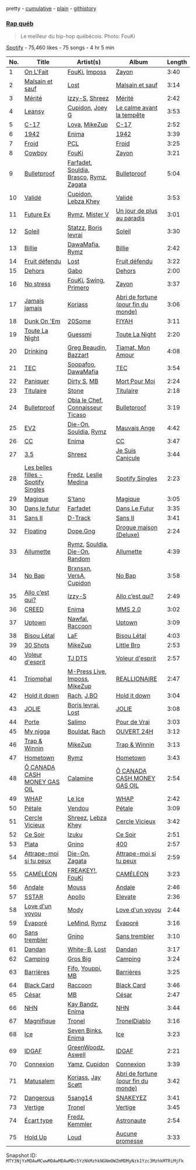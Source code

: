 pretty - [cumulative](/playlists/cumulative/37i9dQZF1DWTZeTXqKTge4.md) - [plain](/playlists/plain/37i9dQZF1DWTZeTXqKTge4) - [githistory](https://github.githistory.xyz/mackorone/spotify-playlist-archive/blob/main/playlists/plain/37i9dQZF1DWTZeTXqKTge4)

### [Rap québ](https://open.spotify.com/playlist/37i9dQZF1DWTZeTXqKTge4)

> Le meilleur du hip\-hop québécois\. Photo: FouKi

[Spotify](https://open.spotify.com/user/spotify) - 75,460 likes - 75 songs - 4 hr 5 min

| No. | Title | Artist(s) | Album | Length |
|---|---|---|---|---|
| 1 | [On L'Fait](https://open.spotify.com/track/1d15a5d3w0JBIslTS9N8Ex) | [FouKi](https://open.spotify.com/artist/3IMC79WXhjXUkDHhpsSN8n), [Imposs](https://open.spotify.com/artist/7jAs3bSFCCU88rzme8E9fz) | [Zayon](https://open.spotify.com/album/6mZScaQNqoMn89hPorVTwY) | 3:40 |
| 2 | [Malsain et sauf](https://open.spotify.com/track/7j3la4hrPWrfAfnbPitoGI) | [Lost](https://open.spotify.com/artist/5Pd7zqwUqC1INMJAT2Df7b) | [Malsain et sauf](https://open.spotify.com/album/32GEpdgSryJ1QSRsvN4EiN) | 3:14 |
| 3 | [Mérité](https://open.spotify.com/track/5wd8lk4IpsqJomwYuzpCCy) | [Izzy\-S](https://open.spotify.com/artist/76DXtaWMXZQbRZUHkQEdDQ), [Shreez](https://open.spotify.com/artist/0qNrNX9FKJM0ZJFbcbMlMp) | [Mérité](https://open.spotify.com/album/32kQLDgEXAfljcw3wgOQxk) | 2:42 |
| 4 | [Leansy](https://open.spotify.com/track/0lV7WglmHuWvFMid5KlRPI) | [Cupidon](https://open.spotify.com/artist/5iLIhZFtUFijzNwplwZtlV), [Joey G](https://open.spotify.com/artist/6p9wdOS2uCLQqiYP1HYeJf) | [Le calme avant la tempête](https://open.spotify.com/album/4ITWZzzEkduCXSaIHb4Llp) | 3:53 |
| 5 | [C\-17](https://open.spotify.com/track/0yojSTPb2OqxzP30mDcPCU) | [Lova](https://open.spotify.com/artist/3AaQmXxkr6SJLELOEIeSh2), [MikeZup](https://open.spotify.com/artist/3kmw1yvcUhvPD3pDz8hOVk) | [C\-17](https://open.spotify.com/album/1D5vGnjjpXVo5sSW5OMiAc) | 2:52 |
| 6 | [1942](https://open.spotify.com/track/2p5gQtpYZLmhZPyYYgTWuW) | [Enima](https://open.spotify.com/artist/47cHAE0NFwzGOlc3L4oszT) | [1942](https://open.spotify.com/album/2oQpRsIZLxm9UrC2AQpmAm) | 3:39 |
| 7 | [Froid](https://open.spotify.com/track/7xdBeATvkJWIEsh60xc2GZ) | [PCL](https://open.spotify.com/artist/2cvJjcIAUzPDKRFEUL4WBg) | [Froid](https://open.spotify.com/album/5jKAgilOampSvGsOpYHRhG) | 3:25 |
| 8 | [Cowboy](https://open.spotify.com/track/4eBIBc2kWpJfBUiww6OLZ8) | [FouKi](https://open.spotify.com/artist/3IMC79WXhjXUkDHhpsSN8n) | [Zayon](https://open.spotify.com/album/6mZScaQNqoMn89hPorVTwY) | 3:21 |
| 9 | [Bulletproof](https://open.spotify.com/track/7bHdCsoQTOn7Hd5r5wKTKm) | [Farfadet](https://open.spotify.com/artist/3n6sDQ5wLfb9GpJaKcEaPB), [Souldia](https://open.spotify.com/artist/6ekcMUMZoiX2HBbQGZgNh1), [Brasco](https://open.spotify.com/artist/3tKR0XXN0pW0Kl7UDAVSHL), [Rymz](https://open.spotify.com/artist/3dN1EUAKOFCUBPFXRUdqKu), [Zagata](https://open.spotify.com/artist/0t1AIXeal0Ft3mI8ML89JZ) | [Bulletproof](https://open.spotify.com/album/0aDr8UBbaSXDFziZvCrRpo) | 5:04 |
| 10 | [Validé](https://open.spotify.com/track/7qABSVRa8kvEdgeMuI5Oaa) | [Cupidon](https://open.spotify.com/artist/5iLIhZFtUFijzNwplwZtlV), [Lebza Khey](https://open.spotify.com/artist/6oW3oCa9th1gUBNkI1LnGA) | [Validé](https://open.spotify.com/album/2EwEMw0rf3hmoyI4ztCkzD) | 3:53 |
| 11 | [Future Ex](https://open.spotify.com/track/4c5hY1uAZGRFWrcwb3ZSjO) | [Rymz](https://open.spotify.com/artist/3dN1EUAKOFCUBPFXRUdqKu), [Mister V](https://open.spotify.com/artist/5qisLjDrKoHMI9zOK2hfzs) | [Un jour de plus au paradis](https://open.spotify.com/album/3rz0HsjWhOAom7JaSRziWd) | 3:01 |
| 12 | [Soleil](https://open.spotify.com/track/4vxCBbwpMyrcbzAe4uO2oO) | [Statzz](https://open.spotify.com/artist/3HhrftnwBRRopMc07FopkK), [Boris levrai](https://open.spotify.com/artist/44MDXreyQDVfctriHR8TgN) | [Soleil](https://open.spotify.com/album/0A49z1LkvPN2TIbqWDbJzz) | 3:30 |
| 13 | [Billie](https://open.spotify.com/track/0AKpIDr4aCRTQY8ebSlbes) | [DawaMafia](https://open.spotify.com/artist/5yhoElw9gCKKsOAK1mmgHJ), [Rymz](https://open.spotify.com/artist/3dN1EUAKOFCUBPFXRUdqKu) | [Billie](https://open.spotify.com/album/2sorTEePV03yWplyfjgs8e) | 2:42 |
| 14 | [Fruit défendu](https://open.spotify.com/track/4dS3ZuMB8PBN0y5nOdQRKN) | [Lost](https://open.spotify.com/artist/5Pd7zqwUqC1INMJAT2Df7b) | [Fruit défendu](https://open.spotify.com/album/46hTeni6rzDZApaurPprXj) | 3:22 |
| 15 | [Dehors](https://open.spotify.com/track/1GsemtxnOpIyhbqCUZ8INy) | [Gabo](https://open.spotify.com/artist/5ZITJVA829vOMgQobmHfJS) | [Dehors](https://open.spotify.com/album/1V1ZmrSeSYHRJhYt2S1B2h) | 2:00 |
| 16 | [No stress](https://open.spotify.com/track/5DKGxw5dGLk92vicX5WbBb) | [FouKi](https://open.spotify.com/artist/3IMC79WXhjXUkDHhpsSN8n), [Swing](https://open.spotify.com/artist/0OQMxt6l70FM2YlLwYDiEn), [Primero](https://open.spotify.com/artist/1badJ5qBBvLuJ6qRqkRtR7) | [Zayon](https://open.spotify.com/album/6mZScaQNqoMn89hPorVTwY) | 3:37 |
| 17 | [Jamais jamais](https://open.spotify.com/track/1jWLU6SUdSUKZbpK0Zvdg3) | [Koriass](https://open.spotify.com/artist/4aLij7W6aqtpsRriCSjGLq) | [Abri de fortune \(pour fin du monde\)](https://open.spotify.com/album/0amYsj30gPQuSgc2ukxNdO) | 3:06 |
| 18 | [Dunk On 'Em](https://open.spotify.com/track/0u4Q7fpXtrTAHTPYCKcoIA) | [20Some](https://open.spotify.com/artist/5XexJCqZgI59ntWjW3p8jQ) | [FIYAH](https://open.spotify.com/album/7LhkTAJ8NTMhMbynv8RQav) | 3:11 |
| 19 | [Toute La Night](https://open.spotify.com/track/2akJNXtqHPa2UCYt1k20LV) | [Guessmi](https://open.spotify.com/artist/1iPrqRhbEuH0BRuIv16zv2) | [Toute La Night](https://open.spotify.com/album/1bk4syGySEg4a2nqFM5YWc) | 2:20 |
| 20 | [Drinking](https://open.spotify.com/track/4Sif8gDOINGLQ6gDP8yZjP) | [Greg Beaudin](https://open.spotify.com/artist/546YsSEtGcmiOu121v7Yj0), [Bazzart](https://open.spotify.com/artist/2MbDF1l08wsQOWjwg54YYa) | [Tiamat, Mon Amour](https://open.spotify.com/album/0Rh29AQkiNEw3wJNHC4Bzq) | 4:08 |
| 21 | [TEC](https://open.spotify.com/track/3HJKrwiplwM14ZN9RowsIc) | [Soopafoo](https://open.spotify.com/artist/5qeGJOaQ09cd31ndQ0M7EN), [DawaMafia](https://open.spotify.com/artist/5yhoElw9gCKKsOAK1mmgHJ) | [TEC](https://open.spotify.com/album/6XlTKcnoHUtoZ2yQUra9zf) | 3:54 |
| 22 | [Paniquer](https://open.spotify.com/track/7fOSy5JIRzf3VFMtReUxSW) | [Dirty S](https://open.spotify.com/artist/3uCVM65wRFP6MB5i44HybA), [MB](https://open.spotify.com/artist/2v1aABncTZrtkXA84ZqtyU) | [Mort Pour Moi](https://open.spotify.com/album/3PXJLrqBJwJt834HuaqBpP) | 2:24 |
| 23 | [Titulaire](https://open.spotify.com/track/1t3g4YEWcJXuau9ZuCCkwB) | [Stone](https://open.spotify.com/artist/7MJR0VMo0Jp7eUd2mbs7vQ) | [Titulaire](https://open.spotify.com/album/0M3hYvMSfsp0Bopt8xODgH) | 2:18 |
| 24 | [Bulletproof](https://open.spotify.com/track/7zjnbWmrYenEq0RH00JDeU) | [Obia le Chef](https://open.spotify.com/artist/2gHIHPqWAWEDnmT2qSTEK3), [Connaisseur Ticaso](https://open.spotify.com/artist/6Z7e35747Ty7EmmcOaKa8o) | [Bulletproof](https://open.spotify.com/album/6At8VogWxotaF0CEc9hHX4) | 3:19 |
| 25 | [EV2](https://open.spotify.com/track/2RUJJtbGdliDKtsQpw6zDW) | [Die\-On](https://open.spotify.com/artist/3PiPx0tAJVVmdwScvelkq3), [Souldia](https://open.spotify.com/artist/6ekcMUMZoiX2HBbQGZgNh1), [Rymz](https://open.spotify.com/artist/3dN1EUAKOFCUBPFXRUdqKu) | [Mauvais Ange](https://open.spotify.com/album/1dUgspOSlYWQT0WSJBdvYU) | 4:42 |
| 26 | [CC](https://open.spotify.com/track/2TOexWkJa99UYe6BdbxsjU) | [Enima](https://open.spotify.com/artist/47cHAE0NFwzGOlc3L4oszT) | [CC](https://open.spotify.com/album/2mmmfA38Smu5e5OquI0Vjc) | 3:47 |
| 27 | [3.5](https://open.spotify.com/track/2yA4AFOcgm7GoBrqzZuFEv) | [Shreez](https://open.spotify.com/artist/0qNrNX9FKJM0ZJFbcbMlMp) | [Je Suis Canicule](https://open.spotify.com/album/4hWU5w4QTHAkB2mXM5PRgn) | 3:44 |
| 28 | [Les belles filles \- Spotify Singles](https://open.spotify.com/track/312JgU2zABk8VkjSdkjonp) | [Fredz](https://open.spotify.com/artist/6vclJnUiJ9D7IW0OP54MFT), [Leslie Medina](https://open.spotify.com/artist/6v4kwEeHOGcxcS9PtYAoYN) | [Spotify Singles](https://open.spotify.com/album/0UlPdvDUpDNBxcN8l5u3Iw) | 2:23 |
| 29 | [Magique](https://open.spotify.com/track/0FzN7tnPh3epsX38zFgvV1) | [S’tano](https://open.spotify.com/artist/5K3ZdxXGFBy0mQXdLA4oIc) | [Magique](https://open.spotify.com/album/7Ju4HUvlakPvIsibpoZ4Wu) | 3:05 |
| 30 | [Dans le futur](https://open.spotify.com/track/6XTgW6NZDwECU4ZMgEyoto) | [Farfadet](https://open.spotify.com/artist/3n6sDQ5wLfb9GpJaKcEaPB) | [Dans Le Futur](https://open.spotify.com/album/4EvjCGOF7KhSbYhO99H3qG) | 3:35 |
| 31 | [Sans II](https://open.spotify.com/track/4loGA6wgIHMxgQyHlqyE5U) | [D\-Track](https://open.spotify.com/artist/6iCGxocdnrQ3pxNN1drzNu) | [Sans II](https://open.spotify.com/album/3hoKvPaEu9R4wk0VJ3OsWE) | 3:41 |
| 32 | [Floating](https://open.spotify.com/track/0cp6fmWmUJTEBdwJFhHN3a) | [Dope.Gng](https://open.spotify.com/artist/3GrmxSIFXZLdfdGkk28sVE) | [Drogue maison \(Deluxe\)](https://open.spotify.com/album/5H8QMJraO6RBXz0SrNDJJH) | 2:24 |
| 33 | [Allumette](https://open.spotify.com/track/7BJ4JuN9t3TNfb43KFgC41) | [Rymz](https://open.spotify.com/artist/3dN1EUAKOFCUBPFXRUdqKu), [Souldia](https://open.spotify.com/artist/6ekcMUMZoiX2HBbQGZgNh1), [Die\-On](https://open.spotify.com/artist/3PiPx0tAJVVmdwScvelkq3), [Random](https://open.spotify.com/artist/20JaTdfk3frqSwaYIf0ko8) | [Allumette](https://open.spotify.com/album/23b8mvJqyDE82TTWTa5dHA) | 4:39 |
| 34 | [No Bap](https://open.spotify.com/track/6INVu5L6ciTAFVR64nIF4w) | [Brxnsxn](https://open.spotify.com/artist/0U5NHWybzoxuiGX7ZtTaej), [VersA](https://open.spotify.com/artist/6TkJXTbnYkCRcedHK8XTrC), [Cupidon](https://open.spotify.com/artist/5iLIhZFtUFijzNwplwZtlV) | [No Bap](https://open.spotify.com/album/20wZbBu2CTnHuakNixVf1H) | 3:58 |
| 35 | [Allo c’est qui?](https://open.spotify.com/track/7JvS9AEXvNPsouhhVECNeZ) | [Izzy\-S](https://open.spotify.com/artist/76DXtaWMXZQbRZUHkQEdDQ) | [Allo c’est qui?](https://open.spotify.com/album/4QBGKhrngSOqtwohuYVHgz) | 2:49 |
| 36 | [CREED](https://open.spotify.com/track/4VHJDnAK9d9XjhIHuGjib6) | [Enima](https://open.spotify.com/artist/47cHAE0NFwzGOlc3L4oszT) | [MMS 2.0](https://open.spotify.com/album/1frw85H7pUOeM2irhAhXaA) | 3:02 |
| 37 | [Uptown](https://open.spotify.com/track/1AwELajjX7wPD87c5TfYc6) | [Nawfal](https://open.spotify.com/artist/0YTJRguouZtIVP0xFGLfkr), [Raccoon](https://open.spotify.com/artist/7nzgBxjw2Co88MGWjMnl4c) | [Uptown](https://open.spotify.com/album/7EAieD2FqluiHc3eeTDkCC) | 3:09 |
| 38 | [Bisou Létal](https://open.spotify.com/track/6BEh9v8ZJlJKynsT79FWhP) | [LaF](https://open.spotify.com/artist/3fzSQmdffYb5EAzz30qUp8) | [Bisou Létal](https://open.spotify.com/album/58RPzzvZJu8GS6FKyrkvNm) | 4:03 |
| 39 | [30 Shots](https://open.spotify.com/track/5sJr70b05dLwOamB3s7o8L) | [MikeZup](https://open.spotify.com/artist/3kmw1yvcUhvPD3pDz8hOVk) | [Little Bro](https://open.spotify.com/album/69GbVidiLTfUezF80QTcff) | 2:53 |
| 40 | [Voleur d'esprit](https://open.spotify.com/track/0joPetCA1uEmgBzkBjRVDQ) | [TJ DTS](https://open.spotify.com/artist/5uns9i1LQsh6mxqXq1QeAe) | [Voleur d'esprit](https://open.spotify.com/album/6bQOhjFmY4mPuX7S9X0hvy) | 2:57 |
| 41 | [Triomphal](https://open.spotify.com/track/4fyHka6VfWq6UQ61p8xjC5) | [M\-Press Live](https://open.spotify.com/artist/5nJC0rvHpmXz7JLNE9kf6v), [Imposs](https://open.spotify.com/artist/7jAs3bSFCCU88rzme8E9fz), [MikeZup](https://open.spotify.com/artist/3kmw1yvcUhvPD3pDz8hOVk) | [REALLIONAIRE](https://open.spotify.com/album/1MKsUiNuDOBqPZtIYpOPEX) | 2:47 |
| 42 | [Hold it down](https://open.spotify.com/track/31CvdrRgCvWY3QpgJW7h9F) | [Rach](https://open.spotify.com/artist/1Qyyc7H8E9gI5nEjWTQk7n), [J.BO](https://open.spotify.com/artist/6qfbY11F2cczEo2xrQeQBG) | [Hold it down](https://open.spotify.com/album/1W30EfvKo5lbKhBcsooDD8) | 3:04 |
| 43 | [JOLIE](https://open.spotify.com/track/3k12fBG7wbMpAvDgOdoDll) | [Boris levrai](https://open.spotify.com/artist/44MDXreyQDVfctriHR8TgN), [Lost](https://open.spotify.com/artist/5Pd7zqwUqC1INMJAT2Df7b) | [JOLIE](https://open.spotify.com/album/5Qd20porNImdqUen8N5z6x) | 3:08 |
| 44 | [Porte](https://open.spotify.com/track/1XkvgJQShm0CpIWe6UbTHH) | [Salimo](https://open.spotify.com/artist/3dbzTStecQkHOqwQaQR3Ur) | [Pour de Vrai](https://open.spotify.com/album/5JcvPcv2DJ51OEdOKrfZrw) | 3:03 |
| 45 | [My nigga](https://open.spotify.com/track/0nDa5VqZjVS6a5z8S5UZOJ) | [Bouldat](https://open.spotify.com/artist/6OJIqTSNa43LsvZmIURNAb), [Rach](https://open.spotify.com/artist/1Qyyc7H8E9gI5nEjWTQk7n) | [OUVERT 24H](https://open.spotify.com/album/7EqcDXSFsZso51h1g7cBAM) | 3:12 |
| 46 | [Trap & Winnin](https://open.spotify.com/track/6mbnhgVJXbX1qHbqqXuBk7) | [MikeZup](https://open.spotify.com/artist/3kmw1yvcUhvPD3pDz8hOVk) | [Trap & Winnin](https://open.spotify.com/album/4thUBlf9InqxV9EkZ01gBt) | 3:13 |
| 47 | [Hometown](https://open.spotify.com/track/2FYr6FPlyM0vl8gk562gnj) | [Rymz](https://open.spotify.com/artist/3dN1EUAKOFCUBPFXRUdqKu) | [Hometown](https://open.spotify.com/album/4lOidpIuRkvmFRDPiCXcMy) | 3:43 |
| 48 | [Ô CANADA CASH MONEY GAS OIL](https://open.spotify.com/track/1H0M4RGGYBF5pOViL9UdPB) | [Calamine](https://open.spotify.com/artist/1eYuV6IDT7vYuBdIF0SgjJ) | [Ô CANADA CASH MONEY GAS OIL](https://open.spotify.com/album/1s6iknRE2vRWB91XnmaUnm) | 2:54 |
| 49 | [WHAP](https://open.spotify.com/track/7pNJNSyIM9uHW5GeJQha6F) | [Le Ice](https://open.spotify.com/artist/5Tz7QkwRnEvV0MpWhLdDFI) | [WHAP](https://open.spotify.com/album/1HpV0b6wVhRgJ0MLbBoqqE) | 2:42 |
| 50 | [Pétale](https://open.spotify.com/track/5MT66MAa0tPKBM0jV5aqq8) | [Vendou](https://open.spotify.com/artist/4Eh9gm2q4XSbk8YXLoEUjG) | [Pétale](https://open.spotify.com/album/0qmrfShgngmmWA8cPcrXAA) | 3:09 |
| 51 | [Cercle Vicieux](https://open.spotify.com/track/2Wsp91MjyvE6fypPKmW3U4) | [Shreez](https://open.spotify.com/artist/0qNrNX9FKJM0ZJFbcbMlMp), [Lebza Khey](https://open.spotify.com/artist/6oW3oCa9th1gUBNkI1LnGA) | [Cercle Vicieux](https://open.spotify.com/album/4uKG6vs1F0Y84CZOyP2CZm) | 3:42 |
| 52 | [Ce Soir](https://open.spotify.com/track/7cjZwi0ZIiotcjPKl0ymLU) | [Izuku](https://open.spotify.com/artist/07nPO9PmOxJX3XXsCsVVW8) | [Ce Soir](https://open.spotify.com/album/5wp0Zwk1GtcUhZUVUCb5xE) | 2:51 |
| 53 | [Plata](https://open.spotify.com/track/2S4GE0dXH8F0G4HZwviRSQ) | [Gnino](https://open.spotify.com/artist/03sPkUqjLbCXdxu3e46T3H) | [400](https://open.spotify.com/album/1QLh17mGCqestAzRo8VcC0) | 2:57 |
| 54 | [Attrape\-moi si tu peux](https://open.spotify.com/track/57ixH2CoJSG4vPPFHuWJhr) | [Die\-On](https://open.spotify.com/artist/3PiPx0tAJVVmdwScvelkq3), [Zagata](https://open.spotify.com/artist/0t1AIXeal0Ft3mI8ML89JZ) | [Attrape\-moi si tu peux](https://open.spotify.com/album/7loflFAMtP4zW5gGTYXZAd) | 2:59 |
| 55 | [CAMÉLÉON](https://open.spotify.com/track/4eGyyIrOWWGlBbdt0xZTMI) | [FREAKEY!](https://open.spotify.com/artist/4K30jReY7UXKmG1Q93joPY), [FouKi](https://open.spotify.com/artist/3IMC79WXhjXUkDHhpsSN8n) | [CAMÉLÉON](https://open.spotify.com/album/1wC9LZFmdvqfeqFtKOOcYE) | 3:23 |
| 56 | [Andale](https://open.spotify.com/track/1bOqJaCP7MMxJJ2oGRX0jS) | [Mouss](https://open.spotify.com/artist/7D4rgoFxldk2wari7UObNY) | [Andale](https://open.spotify.com/album/3ADUouvgyG92CLvC8rzua5) | 2:46 |
| 57 | [5STAR](https://open.spotify.com/track/05owzjR8t0M3Y2BIFArgLr) | [Apollo](https://open.spotify.com/artist/3CPv18YYX9bKvhwLsASBZT) | [Elevate](https://open.spotify.com/album/5nAFBraM51Rcfs8HkYos4I) | 2:36 |
| 58 | [Love d'un voyou](https://open.spotify.com/track/5AxnOc77Zl6gA4UQWqhFVA) | [Mody](https://open.spotify.com/artist/6dkxSINLJmaCC2uxuM61ds) | [Love d'un voyou](https://open.spotify.com/album/6ehJBKCLlIMQrBpT6hwbP9) | 2:44 |
| 59 | [Évaporé](https://open.spotify.com/track/32XFaa4LwJrdI7R4Z8dDZD) | [LeMind](https://open.spotify.com/artist/3PZuIxHVPdduhzcP78mmlW), [Rymz](https://open.spotify.com/artist/3dN1EUAKOFCUBPFXRUdqKu) | [Évaporé](https://open.spotify.com/album/3o3N3TegvhjoTfZmsTxnZo) | 3:16 |
| 60 | [Sans trembler](https://open.spotify.com/track/3HEdgzJeMkuX2MdVGqPRNK) | [Gnino](https://open.spotify.com/artist/03sPkUqjLbCXdxu3e46T3H) | [Sans trembler](https://open.spotify.com/album/0PEec1NvTPyeSEhP5hchWn) | 3:10 |
| 61 | [Dandan](https://open.spotify.com/track/7L2iNYWkQ6zy9ZloDdJnHr) | [White\-B](https://open.spotify.com/artist/2HnpdXm17xsrVYtmsf7CHM), [Lost](https://open.spotify.com/artist/5Pd7zqwUqC1INMJAT2Df7b) | [Dandan](https://open.spotify.com/album/1kNR3dBuxP2A8WFI25dBXL) | 3:17 |
| 62 | [Camping](https://open.spotify.com/track/3nCyD17Oecbgx4VNX5fNZ5) | [Gros Big](https://open.spotify.com/artist/5lRXcS3hdIRzUO1mbJkvJ0) | [Camping](https://open.spotify.com/album/0TKxbWXUfFAdInNrf6WzrQ) | 3:24 |
| 63 | [Barrières](https://open.spotify.com/track/3C4wnKdUcRx0grFcZtuB0K) | [Fifo](https://open.spotify.com/artist/5OFfXZvVHDQ76SarIJtG0a), [Youppi](https://open.spotify.com/artist/4HXhayOs3iuWCczTsLQOIX), [MB](https://open.spotify.com/artist/2v1aABncTZrtkXA84ZqtyU) | [Barrières](https://open.spotify.com/album/2qgaxwFqAEolIIln26xxTF) | 3:25 |
| 64 | [Black Card](https://open.spotify.com/track/5ejzQ4vFa8FQkHT6qcCBmd) | [Raccoon](https://open.spotify.com/artist/7nzgBxjw2Co88MGWjMnl4c) | [Black Card](https://open.spotify.com/album/20KFfsB3DWh2V2i2DHqvhc) | 3:46 |
| 65 | [César](https://open.spotify.com/track/1SHRlSZ78fklxAMG6bVBVW) | [MB](https://open.spotify.com/artist/2v1aABncTZrtkXA84ZqtyU) | [César](https://open.spotify.com/album/0n3xG3MLvkhq1Jmpuwnv28) | 2:47 |
| 66 | [NHN](https://open.spotify.com/track/0DfrSA7A8vdk8rDCUlBNac) | [Kay Bandz](https://open.spotify.com/artist/0NhcQOX46LVhK8aUc4vmMd), [Enima](https://open.spotify.com/artist/47cHAE0NFwzGOlc3L4oszT) | [NHN](https://open.spotify.com/album/7s2LzVU7OEMJbKW4DUYsBJ) | 3:44 |
| 67 | [Magnifique](https://open.spotify.com/track/4mzNeemSeYcTJSPlQWudN7) | [Tronel](https://open.spotify.com/artist/6n7VICMu1PgML7oEbDLmWu) | [TronelDiablo](https://open.spotify.com/album/1kRKwfoDM7hFBH9YrBGlyb) | 3:16 |
| 68 | [Ice](https://open.spotify.com/track/5tGZXgLK1nPDF6U8Velfl3) | [Seven Binks](https://open.spotify.com/artist/12SPMb4VM4PyBD9no01jbH), [Enima](https://open.spotify.com/artist/47cHAE0NFwzGOlc3L4oszT) | [Ice](https://open.spotify.com/album/3hEqMe7QYkSZlUPrk5LrUs) | 3:23 |
| 69 | [IDGAF](https://open.spotify.com/track/5uy3QzTHO9TRh97CDhQ9Jm) | [GreenWoodz](https://open.spotify.com/artist/4unjY2cWa4org4JmrS0GES), [Aswell](https://open.spotify.com/artist/7ircrxU9ilF88T3dfIP6yc) | [IDGAF](https://open.spotify.com/album/38m4T8X8yQJJ788BM2yJVx) | 2:21 |
| 70 | [Connexion](https://open.spotify.com/track/1KUEsdNuweedvo3Lb9LjlR) | [Yamz](https://open.spotify.com/artist/5ab0GodrK1p7arHrNeLECP), [Cupidon](https://open.spotify.com/artist/5iLIhZFtUFijzNwplwZtlV) | [Connexion](https://open.spotify.com/album/1CFVRutfTbatxCw3C1sWYC) | 3:39 |
| 71 | [Matusalem](https://open.spotify.com/track/2RMo8LiuGhVaA0j8TlLbpK) | [Koriass](https://open.spotify.com/artist/4aLij7W6aqtpsRriCSjGLq), [Jay Scøtt](https://open.spotify.com/artist/3G9XTWY09egHqHlbRcP5cx) | [Abri de fortune \(pour fin du monde\)](https://open.spotify.com/album/0amYsj30gPQuSgc2ukxNdO) | 3:42 |
| 72 | [Dangerous](https://open.spotify.com/track/5i3geg5F4TESsafrZe66tv) | [5sang14](https://open.spotify.com/artist/6XM5SrUaWM5XJwV55eHW2s) | [SNAKEYEZ](https://open.spotify.com/album/6CAneTQlP4JM3kzk9RyBqC) | 3:41 |
| 73 | [Vertige](https://open.spotify.com/track/1ImplX8y9L2iv53JX2NkCy) | [Tronel](https://open.spotify.com/artist/6n7VICMu1PgML7oEbDLmWu) | [Vertige](https://open.spotify.com/album/2yoSmS2boP6CbLhUlZPciN) | 3:45 |
| 74 | [Écart type](https://open.spotify.com/track/7elFP749giV9I0f1LQHeFM) | [Fredz](https://open.spotify.com/artist/6vclJnUiJ9D7IW0OP54MFT), [Kemmler](https://open.spotify.com/artist/7hChnO6TKesBmtbTFFjYbP) | [Astronaute](https://open.spotify.com/album/2A41RCTjlR4P888t6OfM89) | 2:54 |
| 75 | [Hold Up](https://open.spotify.com/track/2BRWx7J7x96qi5yNCAjxKA) | [Loud](https://open.spotify.com/artist/5DXzQwj6Kgr5kBjVlYdSHo) | [Aucune promesse](https://open.spotify.com/album/2UVAEGSrXaicQMavEAmVUP) | 3:33 |

Snapshot ID: `MTY3NjYxMDAwMCwwMDAwMDAwMDc5YzNkMzhkNGNmOWZmMDMyNzk1Yzc3MzhkMTRiMjFk`
